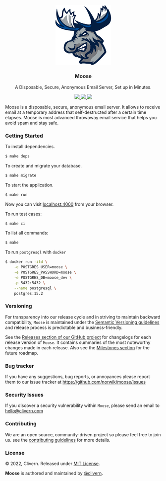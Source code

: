 <p align="center">
    <img alt="Moose Logo" src="/assets/img/logo.png" width="180" />
    <h3 align="center">Moose</h3>
    <p align="center">A Disposable, Secure, Anonymous Email Server, Set up in Minutes.</p>
    <p align="center">
        <a href="https://github.com/Norwik/Moose/actions/workflows/ci.yml">
            <img src="https://github.com/Norwik/Moose/actions/workflows/ci.yml/badge.svg"/>
        </a>
        <a href="https://github.com/Norwik/Moose/releases">
            <img src="https://img.shields.io/badge/Version-0.1.0-1abc9c.svg">
        </a>
        <a href="https://github.com/Norwik/Moose/blob/master/LICENSE">
            <img src="https://img.shields.io/badge/LICENSE-MIT-orange.svg">
        </a>
    </p>
</p>

Moose is a disposable, secure, anonymous email server. It allows to receive email at a temporary address that self-destructed after a certain time elapses. Moose is most advanced throwaway email service that helps you avoid spam and stay safe.


### Getting Started

To install dependencies.

```zsh
$ make deps
```

To create and migrate your database.

```zsh
$ make migrate
```

To start the application.

```zsh
$ make run
```

Now you can visit [localhost:4000](http://localhost:4000) from your browser.

To run test cases:

```zsh
$ make ci
```

To list all commands:

```zsh
$ make
```

To run `postgresql` with `docker`

```zsh
$ docker run -itd \
    -e POSTGRES_USER=moose \
    -e POSTGRES_PASSWORD=moose \
    -e POSTGRES_DB=moose_dev \
    -p 5432:5432 \
    --name postgresql \
    postgres:15.2
```


### Versioning

For transparency into our release cycle and in striving to maintain backward compatibility, `Moose` is maintained under the [Semantic Versioning guidelines](https://semver.org/) and release process is predictable and business-friendly.

See the [Releases section of our GitHub project](https://github.com/norwik/moose/releases) for changelogs for each release version of `Moose`. It contains summaries of the most noteworthy changes made in each release. Also see the [Milestones section](https://github.com/norwik/moose/milestones) for the future roadmap.


### Bug tracker

If you have any suggestions, bug reports, or annoyances please report them to our issue tracker at https://github.com/norwik/moose/issues


### Security Issues

If you discover a security vulnerability within `Moose`, please send an email to [hello@clivern.com](mailto:hello@clivern.com)


### Contributing

We are an open source, community-driven project so please feel free to join us. see the [contributing guidelines](CONTRIBUTING.md) for more details.


### License

© 2022, Clivern. Released under [MIT License](https://opensource.org/licenses/mit-license.php).

**Moose** is authored and maintained by [@clivern](http://github.com/clivern).
